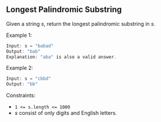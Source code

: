 ## Longest Palindromic Substring

Given a string ${s}$, return the longest palindromic substring in ${s}$.

Example 1:
```c
Input: s = "babad"
Output: "bab"
Explanation: "aba" is also a valid answer.
```
Example 2:
```c
Input: s = "cbbd"
Output: "bb"
```

Constraints:
- ```1 <= s.length <= 1000```
- ${s}$ consist of only digits and English letters.
